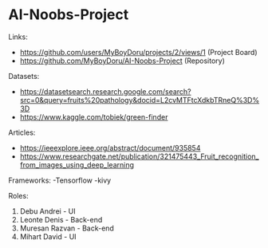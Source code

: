 # AI-Noobs-Project

Links:

- https://github.com/users/MyBoyDoru/projects/2/views/1 (Project Board)
- https://github.com/MyBoyDoru/AI-Noobs-Project (Repository)

Datasets:
- https://datasetsearch.research.google.com/search?src=0&query=fruits%20pathology&docid=L2cvMTFtcXdkbTRneQ%3D%3D
- https://www.kaggle.com/tobiek/green-finder

Articles:
- https://ieeexplore.ieee.org/abstract/document/935854
- https://www.researchgate.net/publication/321475443_Fruit_recognition_from_images_using_deep_learning

Frameworks:
-Tensorflow
-kivy

Roles:

1. Debu Andrei - UI
2. Leonte Denis - Back-end
3. Muresan Razvan - Back-end
4. Mihart David - UI
